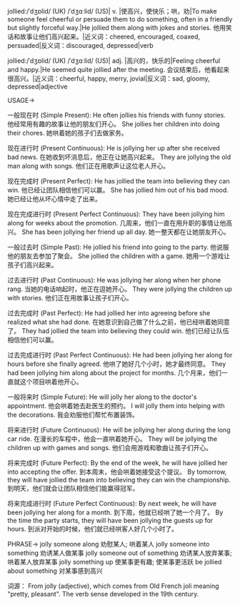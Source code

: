jollied:/ˈdʒɒlid/ (UK) /ˈdʒɑːlid/ (US)| v. |使高兴，使快乐；哄，劝|To make someone feel cheerful or persuade them to do something, often in a friendly but slightly forceful way.|He jollied them along with jokes and stories. 他用笑话和故事让他们高兴起来。|近义词：cheered, encouraged, coaxed, persuaded|反义词：discouraged, depressed|verb

jollied:/ˈdʒɒlid/ (UK) /ˈdʒɑːlid/ (US)| adj. |高兴的，快乐的|Feeling cheerful and happy.|He seemed quite jollied after the meeting.  会议结束后，他看起来很高兴。|近义词：cheerful, happy, merry, jovial|反义词：sad, gloomy, depressed|adjective


USAGE->

一般现在时 (Simple Present):
He often jollies his friends with funny stories. 他经常用有趣的故事让他的朋友们开心。
She jollies her children into doing their chores. 她哄着她的孩子们去做家务。

现在进行时 (Present Continuous):
He is jollying her up after she received bad news.  在她收到坏消息后，他正在让她高兴起来。
They are jollying the old man along with songs. 他们正在用歌声让这位老人开心。

现在完成时 (Present Perfect):
He has jollied the team into believing they can win. 他已经让团队相信他们可以赢。
She has jollied him out of his bad mood. 她已经让他从坏心情中走了出来。

现在完成进行时 (Present Perfect Continuous):
They have been jollying him along for weeks about the promotion.  几周来，他们一直在用升职的事情让他高兴。
She has been jollying her friend up all day. 她一整天都在让她朋友开心。

一般过去时 (Simple Past):
He jollied his friend into going to the party. 他说服他的朋友去参加了聚会。
She jollied the children with a game. 她用一个游戏让孩子们高兴起来。

过去进行时 (Past Continuous):
He was jollying her along when her phone rang. 当她的电话响起时，他正在逗她开心。
They were jollying the children up with stories. 他们正在用故事让孩子们开心。

过去完成时 (Past Perfect):
He had jollied her into agreeing before she realized what she had done. 在她意识到自己做了什么之前，他已经哄着她同意了。
They had jollied the team into believing they could win.  他们已经让队伍相信他们可以赢。

过去完成进行时 (Past Perfect Continuous):
He had been jollying her along for hours before she finally agreed. 他哄了她好几个小时，她才最终同意。
They had been jollying him along about the project for months. 几个月来，他们一直就这个项目哄着他开心。


一般将来时 (Simple Future):
He will jolly her along to the doctor's appointment. 他会哄着她去赴医生的预约。
I will jolly them into helping with the decorations. 我会劝服他们帮忙布置装饰。

将来进行时 (Future Continuous):
He will be jollying her along during the long car ride. 在漫长的车程中，他会一直哄着她开心。
They will be jollying the children up with games and songs. 他们会用游戏和歌曲让孩子们开心。

将来完成时 (Future Perfect):
By the end of the week, he will have jollied her into accepting the offer. 到本周末，他会哄着她接受这个提议。
By tomorrow, they will have jollied the team into believing they can win the championship. 到明天，他们就会让团队相信他们能赢得冠军。

将来完成进行时 (Future Perfect Continuous):
By next week, he will have been jollying her along for a month. 到下周，他就已经哄了她一个月了。
By the time the party starts, they will have been jollying the guests up for hours. 到派对开始的时候，他们就已经哄客人好几个小时了。


PHRASE->
jolly someone along  劝慰某人; 哄着某人
jolly someone into something 劝诱某人做某事
jolly someone out of something  劝诱某人放弃某事; 哄着某人放弃某事
jolly something up  使某事更有趣; 使某事更活跃
be jollied about something  对某事感到高兴


词源：
From jolly (adjective), which comes from Old French joli meaning "pretty, pleasant".  The verb sense developed in the 19th century.
